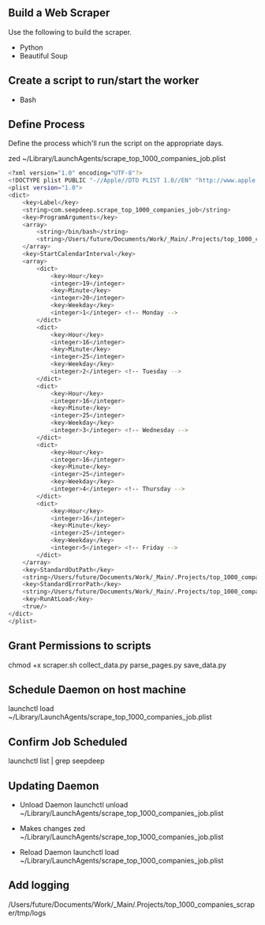 ## Build a Web Scraper

Use the following to build the scraper.

- Python
- Beautiful Soup

## Create a script to run/start the worker

- Bash

## Define Process
Define the process which'll run the script on the appropriate days.

zed ~/Library/LaunchAgents/scrape_top_1000_companies_job.plist

```sh
<?xml version="1.0" encoding="UTF-8"?>
<!DOCTYPE plist PUBLIC "-//Apple//DTD PLIST 1.0//EN" "http://www.apple.com/DTDs/PropertyList-1.0.dtd">
<plist version="1.0">
<dict>
    <key>Label</key>
    <string>com.seepdeep.scrape_top_1000_companies_job</string>
    <key>ProgramArguments</key>
    <array>
        <string>/bin/bash</string>
        <string>/Users/future/Documents/Work/_Main/.Projects/top_1000_companies_scraper/src/scraper.sh</string>
    </array>
    <key>StartCalendarInterval</key>
    <array>
        <dict>
            <key>Hour</key>
            <integer>19</integer>
            <key>Minute</key>
            <integer>20</integer>
            <key>Weekday</key>
            <integer>1</integer> <!-- Monday -->
        </dict>
        <dict>
            <key>Hour</key>
            <integer>16</integer>
            <key>Minute</key>
            <integer>25</integer>
            <key>Weekday</key>
            <integer>2</integer> <!-- Tuesday -->
        </dict>
        <dict>
            <key>Hour</key>
            <integer>16</integer>
            <key>Minute</key>
            <integer>25</integer>
            <key>Weekday</key>
            <integer>3</integer> <!-- Wednesday -->
        </dict>
        <dict>
            <key>Hour</key>
            <integer>16</integer>
            <key>Minute</key>
            <integer>25</integer>
            <key>Weekday</key>
            <integer>4</integer> <!-- Thursday -->
        </dict>
        <dict>
            <key>Hour</key>
            <integer>16</integer>
            <key>Minute</key>
            <integer>25</integer>
            <key>Weekday</key>
            <integer>5</integer> <!-- Friday -->
        </dict>
    </array>
    <key>StandardOutPath</key>
    <string>/Users/future/Documents/Work/_Main/.Projects/top_1000_companies_scraper/tmp/logs/daily.log</string>
    <key>StandardErrorPath</key>
    <string>/Users/future/Documents/Work/_Main/.Projects/top_1000_companies_scraper/tmp/logs/error.log</string>
    <key>RunAtLoad</key>
    <true/>
</dict>
</plist>
```

## Grant Permissions to scripts

chmod +x scraper.sh collect_data.py parse_pages.py save_data.py

## Schedule Daemon on host machine

launchctl load ~/Library/LaunchAgents/scrape_top_1000_companies_job.plist

## Confirm Job Scheduled
launchctl list | grep seepdeep

## Updating Daemon

- Unload Daemon
launchctl unload ~/Library/LaunchAgents/scrape_top_1000_companies_job.plist

- Makes changes
zed ~/Library/LaunchAgents/scrape_top_1000_companies_job.plist

- Reload Daemon
launchctl load ~/Library/LaunchAgents/scrape_top_1000_companies_job.plist

## Add logging

/Users/future/Documents/Work/\_Main/.Projects/top_1000_companies_scraper/tmp/logs
